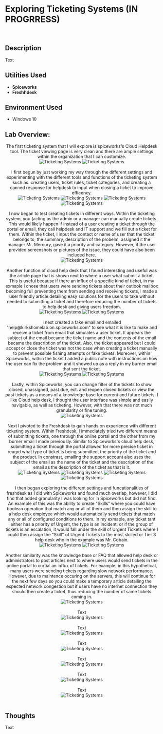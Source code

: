<h1>Exploring Ticketing Systems (IN PROGRRESS)</h1>

<br />
<h2>Description</h2>
Text

<h2>Utilities Used</h2>

- <b>Spiceworks</b> 
- <b>Freshhdesk</b>

<h2>Environment Used </h2>


- </b>Windows 10 </b>

<h2>Lab Overview:</h2>

<p align="center">
The first ticketing system that I will explore is spiceworks's Cloud Helpdesk tool. The ticket viewing page is very clean and there are ample settings within the organization that I can customize.<br/>
<img src="https://github.com/user-attachments/assets/b75aca35-9957-4e22-b102-2727595fb14c" alt="Ticketing Systems"/>
 <img src="https://github.com/user-attachments/assets/9bd54629-8190-4034-a856-b6fb66977a10" alt="Ticketing Systems"/>
<br />
<br />
I first begun by just working my way through the different settings and experimenting with the different tools and functions of the ticketing system such as: creating users, ticket rules, ticket categories, and creating a canned response for helpdesk to input when closing a ticket to improve efficency. <br/>
<img src="https://github.com/user-attachments/assets/1d4ea6f1-0391-4bd4-a107-69e4f57eafc5" alt="Ticketing Systems"/>
 <img src="https://github.com/user-attachments/assets/f64d1a02-0a3e-48b8-8dad-f8a89c990723" alt="Ticketing Systems"/>
 <img src="https://github.com/user-attachments/assets/b925b162-7a29-422e-b571-1c78e49287f1" alt="Ticketing Systems"/>
 <img src="https://github.com/user-attachments/assets/875fe53e-f591-4cfd-b68a-b47f10019ee7" alt="Ticketing Systems"/>
<br />
<br />
I now began to test creating tickets in different ways. Within the ticketing system, you (acting as the admin or a manager can manually create tickets. This would likely happen if instead of a user creating a ticket through the portal or email, they call helpdesk and IT support and we fill out a ticket for them. Within the ticket, I input the contact or name of user that the ticket belongs to, the summary, description of the probelm, assigned it the manager Mr. Mercury, gave it a priority and category. However, if the user provided screenshots or pictures of the issue, they could have also been included here.<br/>
<img src="https://github.com/user-attachments/assets/e9aaec01-9dd0-4573-adc9-22d0fceb1160" alt="Ticketing Systems"/>
<br />
<br />
Another function of cloud help desk that I found interesting and useful was the article page that is shown next to where a user what submit a ticket. This is useful because if there an influx of a specific kind of ticket, in my exmaple I chose that users were sending tickets about their outlook mailbox becoming full preventing them from sending and receiving tickets, I made a user friendly article detailing easy solutions for the users to take without needed to submitting a ticket and therefore reducing the number of tickets to help desk and giving users freedom.<br/>
<img src="https://github.com/user-attachments/assets/462fbdb5-3549-443f-9da9-a374eecba406" alt="Ticketing Systems"/>
 <img src="https://github.com/user-attachments/assets/2c38fdff-160a-40b0-bfac-4493e8305562" alt="Ticketing Systems"/>
<br />
<br />
I next created a fake email and emailed "help@kirkshomelab.on.spiceworks.com" to see what it is like to make and receive a ticket from email that simulates a user ticket. It appears the subject of the email became the ticket name and the contents of the email became the description of the ticket. Also, the ticket appeared but I could accept or close the ticket was not the case when creating a ticket manually to prevent possible fishing attempts or fake tickets. Moreover, within Spiceworks, within the ticket I added a public note with instructions on how the user can fix the problem and it showed up as a reply in my burner email that sent the ticket.<br/>
<img src="https://github.com/user-attachments/assets/788aa206-9719-4fd4-aab7-649b2ea40699" alt="Ticketing Systems"/>
 <img src="https://github.com/user-attachments/assets/8f9d1a11-226e-4ca9-8591-b79d6196d61d" alt="Ticketing Systems"/>
<br />
<br />
Lastly, within Spiceworks, you can change filter of the tickets to show closed, unassigned, past due, ect. and reopen closed tickets or view the past tickets as a means of a knowledge base for current and future tickets. I like Cloud help desk, I thought the user interface was simple and easily navigable, as well as ticketing. However, with that there was not much granularity or fine tuning.   <br/>
<img src="https://github.com/user-attachments/assets/4487b355-d807-4c9c-8f5e-935e048e25c4" alt="Ticketing Systems"/>
<br />
<br />
Next I pivoted to the Freshdesk to gain hands on experience with different ticketing system. Within Freshdesk, I immediately tried two different means of submitting tickets, one through the online portal and the other from my burner email I made previously. Similar to Spiceworks's cloud help desk, submitting a ticket through the portal allowed for more precise ticket in reagrd what type of ticket is being submitted, the priority of the ticket and the product. In constrast, emailing the support account also uses the subject of the email as the name of the ticket and the description of the email as the description of the ticket as that is it. <br/>
<img src="https://github.com/user-attachments/assets/829ba39a-0751-47ea-8285-7106c67d43c2" alt="Ticketing Systems"/>
 <img src="https://github.com/user-attachments/assets/0eeee570-7c87-46f4-a08b-b59c8fee6087" alt="Ticketing Systems"/>
 <img src="https://github.com/user-attachments/assets/8e2e20f4-3729-4408-a6c7-4c0246f2f407" alt="Ticketing Systems"/>
  <img src="https://github.com/user-attachments/assets/26743381-92f8-4b07-a96b-40ed4605fb36" alt="Ticketing Systems"/>
<br />
<br />
I then began exploring the different settings and funcationalities of freshdesk as I did with Spiceworks and found much overlap, however, I did find that added granularity I was looking for in Spiceworks but did not find. An example of this was the ability to create "Skills" where you could have boolean operation that match any or all of them and then assign the skill to a help desk employee which would automatically send tickets that match any or all of configured conditions to them. In my exmaple, any ticket taht either has a priority of Urgent, the type is an incident, or if the group of tickets is an escalation, it would fall under the skill of Urgent Tickets where I could then assign the "Skill" of Urgent Tickets to the most skilled or Tier 3 help desk who in the example was Mr. Cobain.<br/>
<img src="https://github.com/user-attachments/assets/a4f27f8c-2447-43fe-8c7e-10f473c69939" alt="Ticketing Systems"/>
 <img src="https://github.com/user-attachments/assets/0cbf14eb-db3a-4324-90e8-8a7919f641f1" alt="Ticketing Systems"/>
<br />
<br />
Another similarity was the knowledge base or FAQ that allowed help desk or administrators to post articles next to where users would send tickets in the online portal to curtial an influx of tickets. For example, in this hypothetical, many users were sending tickets regarding slow network performance. However, due to maintence occuring on the servers, this will continue for the next few days so you could make a temporary article detailing the expected network congestion but if users have no internet connection they should then create a ticket, thus reducing the number of same tickets coming in.<br/>
<img src="https://github.com/user-attachments/assets/f5ca83cb-92f0-4a19-a62c-32dfe806aa7e" alt="Ticketing Systems"/>
<br />
<br />
Text<br/>
<img src="" alt="Ticketing Systems"/>
<br />
<br />
Text<br/>
<img src="" alt="Ticketing Systems"/>
<br />
<br />
Text<br/>
<img src="" alt="Ticketing Systems"/>
<br />
<br />
Text<br/>
<img src="" alt="Ticketing Systems"/>
<br />
<br />
Text<br/>
<img src="" alt="Ticketing Systems"/>
<br />
<br />
Text<br/>
<img src="" alt="Ticketing Systems"/>
<br />
<br />




<h2>Thoughts</h2>
Text
<!--
 ```diff
- text in red
+ text in green
! text in orange
# text in gray
@@ text in purple (and bold)@@
```
--!>
